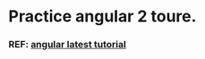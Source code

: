 # Practice angular 2 toure.
### REF: [angular latest tutorial](https://angular.io/docs/ts/latest/tutorial/)
